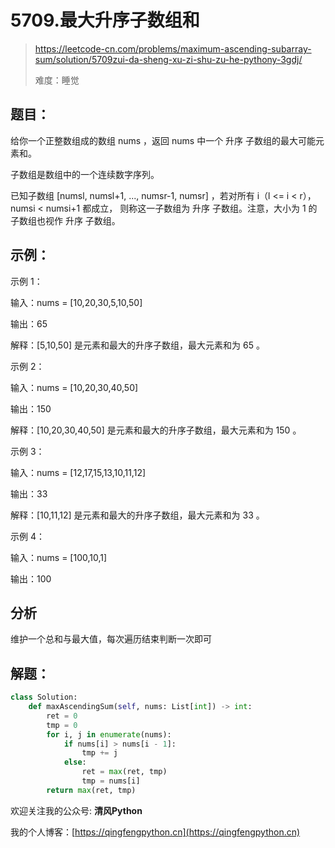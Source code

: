 # 5709.最大升序子数组和
> https://leetcode-cn.com/problems/maximum-ascending-subarray-sum/solution/5709zui-da-sheng-xu-zi-shu-zu-he-pythony-3gdj/
> 
> 难度：睡觉

## 题目：


给你一个正整数组成的数组 nums ，返回 nums 中一个 升序 子数组的最大可能元素和。

子数组是数组中的一个连续数字序列。

已知子数组 [numsl, numsl+1, ..., numsr-1, numsr] ，若对所有 i（l <= i < r），numsi < numsi+1 都成立，
则称这一子数组为 升序 子数组。注意，大小为 1 的子数组也视作 升序 子数组。

## 示例：

示例 1：

输入：nums = [10,20,30,5,10,50]

输出：65

解释：[5,10,50] 是元素和最大的升序子数组，最大元素和为 65 。

示例 2：

输入：nums = [10,20,30,40,50]

输出：150

解释：[10,20,30,40,50] 是元素和最大的升序子数组，最大元素和为 150 。 

示例 3：

输入：nums = [12,17,15,13,10,11,12]

输出：33

解释：[10,11,12] 是元素和最大的升序子数组，最大元素和为 33 。 

示例 4：

输入：nums = [100,10,1]

输出：100

## 分析

维护一个总和与最大值，每次遍历结束判断一次即可

## 解题：

```python
class Solution:
    def maxAscendingSum(self, nums: List[int]) -> int:
        ret = 0
        tmp = 0
        for i, j in enumerate(nums):
            if nums[i] > nums[i - 1]:
                tmp += j
            else:
                ret = max(ret, tmp)
                tmp = nums[i]
        return max(ret, tmp)
```

欢迎关注我的公众号: **清风Python**

我的个人博客：[https://qingfengpython.cn](https://qingfengpython.cn)
